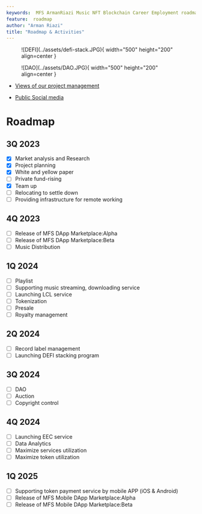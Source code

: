 ```yaml
---
keywords:  MFS ArmanRiazi Music NFT Blockchain Career Employment roadmap activity
feature:  roadmap
author: "Arman Riazi"
title: "Roadmap & Activities"
---
```



<figure markdown>
![DEFI](../assets/defi-stack.JPG){ width="500" height="200" align=center }
</figure>

<figure markdown>
![DAO](../assets/DAO.JPG){ width="500" height="200" align=center }
</figure>


- [Views of our project management](https://github.com/armanriazi?tab=projects)

- [Public Social media](../social/channels.md)

# Roadmap

## 3Q 2023
- [x] Market analysis and Research
- [x] Project planning
- [x] White and yellow paper
- [ ] Private fund-rising
- [x] Team up
- [ ] Relocating to settle down 
- [ ] Providing infrastructure for remote working

## 4Q 2023
- [ ] Release of MFS DApp Marketplace:Alpha
- [ ] Release of MFS DApp Marketplace:Beta
- [ ] Music Distribution

## 1Q 2024
- [ ] Playlist
- [ ] Supporting music streaming, downloading service
- [ ] Launching LCL service
- [ ] Tokenization
- [ ] Presale
- [ ] Royalty management

## 2Q 2024
- [ ] Record label management
- [ ] Launching DEFI stacking program

## 3Q 2024
- [ ] DAO
- [ ] Auction
- [ ] Copyright control

## 4Q 2024
- [ ] Launching EEC service
- [ ] Data Analytics
- [ ] Maximize services utilization
- [ ] Maximize token utilization

## 1Q 2025
- [ ] Supporting token payment service by mobile APP (iOS & Android)
- [ ] Release of MFS Mobile DApp Marketplace:Alpha
- [ ] Release of MFS Mobile DApp Marketplace:Beta